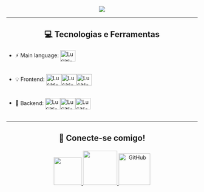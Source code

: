 <p align="center">
<a href="https://github.com/Oliveiralucaas">
<img src="https://readme-typing-svg.herokuapp.com?lines=👋+Olá,+Me+chamo+Lucas+Gabriel;Atualmente+cursando+ADS;Software+Developer;Sempre%20aprendendo%20coisas%20novas&center=true&width=380&height=45">
</a>
</p>
<hr>

## <p align="center">💻 Tecnologias e Ferramentas</p>

- :zap: Main language: <img align="center" alt="Lucas-Js" height="30" width="40" src="https://skillicons.dev/icons?i=py" Title="Python">
  ######
- :bulb: Frontend: <img align="center" alt="Lucas-HTML" height="30" width="40" src="https://skillicons.dev/icons?i=html" Title="HTML 5"><img align="center" alt="Lucas-CSS" height="30" width="40" src="https://skillicons.dev/icons?i=css" Title="CSS 3"><img align="center" alt="Lucas-Js" height="30" width="40" src="https://skillicons.dev/icons?i=js" Title="JavaScript">
  ######
- 📡 Backend: <img align="center" alt="Lucas-Python" height="30" width="40" src="https://skillicons.dev/icons?i=py" Title="Node.js"><img align="center" alt="Lucas-NoSql" height="30" width="40" src="https://skillicons.dev/icons?i=mysql" Title="MySQL"><img align="center" alt="Lucas-Postman" height="30" width="40" src="https://skillicons.dev/icons?i=postman" Title="Postman">
  ######

<hr>
  
## <p align="center">🤝 Conecte-se comigo!</p>
<p align="center">
		<a href="mailto:oliveiraslucaas@gmail.com" alt="Email">
		<img width="73" hspace="0" src="https://img.shields.io/badge/Gmail-%23EA4335.svg?style=flat-square&logo=gmail&logoColor=white" />
		</a>
	 	<a href="https://www.linkedin.com/in/Oliveiralucaas" alt="Linkedin">
 		<img width="90" hspace="0" src="https://img.shields.io/badge/-Linkedin-0e76a8?style=flat-square&logo=Linkedin&logoColor=white" />
		</a>
		<a href="https://github.com/Oliveiralucaas">
		<img width="83" hspace="0" src="https://img.shields.io/badge/Github-%23181717.svg?style=flat-square&logo=github&logoColor=white" alt="GitHub"/>
		</a>
